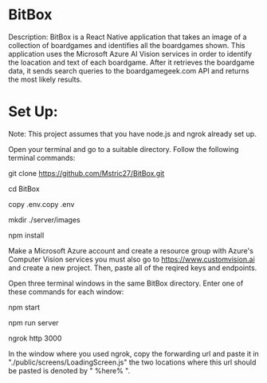 # BitBox

Description: BitBox is a React Native application that takes an image of a collection of boardgames and identifies all the boardgames shown. This application uses the Microsoft Azure AI Vision services in order to identify the loacation and text of each boardgame. After it retrieves the boardgame data, it sends search queries to the boardgamegeek.com API and returns the most likely results.

# Set Up: 

Note: This project assumes that you have node.js and ngrok already set up.

Open your terminal and go to a suitable directory. Follow the following terminal commands: 

git clone https://github.com/Mstric27/BitBox.git

cd BitBox

copy .env.copy .env

mkdir ./server/images

npm install


Make a Microsoft Azure account and create a resource group with Azure's Computer Vision services you must also go to https://www.customvision.ai and create a new project. 
Then, paste all of the reqired keys and endpoints. 

Open three terminal windows in the same BitBox directory. Enter one of these commands for each window:

npm start

npm run server

ngrok http 3000


In the window where you used ngrok, copy the forwarding url and paste it in "./public/screens/LoadingScreen.js" the two locations where this url should be pasted is denoted by " %here% ".
